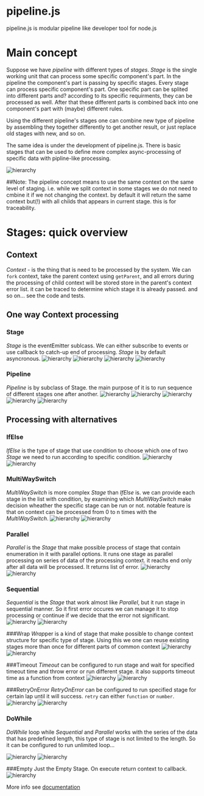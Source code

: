 # pipeline.js
pipeline.js is modular pipeline like developer tool for node.js

# Main concept

Suppose we have *pipeline* with different types of *stages*.
*Stage* is the single working unit that can process some specific component's part. In the pipeline the component's part is passing by specific stages. Every stage can process specific component's part. One specific part can be splited into different parts and? according to its specific requirments, they can be processed as well. After that these different parts is combined back into one component's part with (maybe) different rules.

Using the different pipeline's stages one can combine new type of pipeline by assembling they together differently to get another result, or just replace old stages with new, and so on.

The same idea is under the development of pipeline.js.
There is basic stages that can be used to define more complex async-processing of specific data with pipline-like processing.

![hierarchy](./stages/hierarchy.png)

##Note:
The pipeline concept means to use the same context on the same level of staging.
i.e. while we split context in some stages we do not need to cmbine it if we not changing the context. by default it will return the same context but(!) with all childs that appears in current stage. this is for traceability.

# Stages: quick overview
## Context

*Context* - is the thing that is need to be processed by the system.
We can `fork` context, take the parent context using `getParent`, and all errors during the processing of child context will be stored store in the parent's context error list. it can be traced to determine which stage it is already passed. and so on... see the code and tests.

## One way Context processing
### Stage
*Stage* is the eventEmitter sublcass. We can either subscribe to events or use callback to catch-up end of processing.
*Stage* is by default asyncronous.
![hierarchy](./stages/Stage/class.png)
![hierarchy](./stages/Stage/execute_activity.png)
![hierarchy](./stages/Stage/execute_async.png)
![hierarchy](./stages/Stage/execute_sync.png)

### Pipeline
*Pipeline* is by subclass of Stage. the main purpose of it is to run sequence of different stages one after another.
![hierarchy](./stages/Pipeline/class.png)
![hierarchy](./stages/Pipeline/execute.png)
![hierarchy](./stages/Pipeline/compile.png)
![hierarchy](./stages/Pipeline/addStage.png)
![hierarchy](./stages/Pipeline/run.png)

## Processing with alternatives
### IfElse
*IfElse* is the type of stage that use condition to choose which one of two *Stage* we need to run according to specific condition.
![hierarchy](./stages/IfElse/class.png)
![hierarchy](./stages/IfElse/run_activity.png)

### MultiWaySwitch
*MultiWaySwitch* is more complex *Stage* than *IfElse* is.
we can provide each stage in the list with condition, by examining which *MultiWaySwitch* make decision wheather the specific stage can be run or not.
notable feature is that on context can be processed from 0 to n times with the *MultiWaySwitch*.
![hierarchy](./stages/MultiWaySwitch/class.png)
![hierarchy](./stages/MultiWaySwitch/run_activity.png)

### Parallel
*Parallel* is the *Stage* that make possible process of stage that contain enumeration in it with parallel options. It runs one stage as parallel processing on series of data of the processing context.
it reachs end only after all data will be processed. It returns list of error.
![hierarchy](./stages/Parallel/class.png)
![hierarchy](./stages/Parallel/run_activity.png)

### Sequential
*Sequential* is the *Stage* that work almost like *Parallel*, but it run stage in sequential manner. So it first error occures we can manage it to stop processing or continue if we decide that the error not significant.
![hierarchy](./stages/Sequential/class.png)
![hierarchy](./stages/Sequential/run_activity.png)

###Wrap
*Wrap*per is a kind of stage that make possible to change context structure for specific type of stage. Using this we one can reuse existing stages more than once for different parts of common context
![hierarchy](./stages/Sequential/class.png)
![hierarchy](./stages/Sequential/run_activity.png)

###Timeout
*Timeout* can be configured to run stage and wait for specified timeout time and throw error or run different stage.
it also supports timeout time as a function from context
![hierarchy](./stages/Timeout/class.png)
![hierarchy](./stages/Timeout/run_activity.png)

###RetryOnError
*RetryOnError* can be configured to run specified stage for certain lap until it will success. `retry` can either `function` or `number`.
![hierarchy](./stages/Timeout/class.png)
![hierarchy](./stages/Timeout/run_activity.png)

### DoWhile
*DoWhile* loop while *Sequential* and *Parallel* works with the series of the data that has predefined length, this type of stage is not limited to the length. So it can be configured to run unlimited loop... 

![hierarchy](./stages/DoWhile/class.png)
![hierarchy](./stages/DoWhile/run_activity.png)

###Empty
Just the Empty Stage. On execute return context to callback.
![hierarchy](./stages/Empty/class.png)

More info see [documentation](/docs/index.html)
